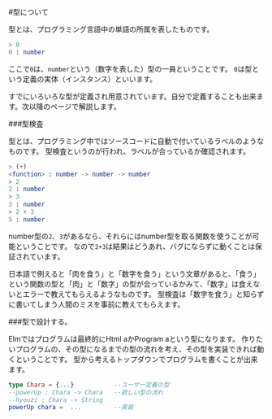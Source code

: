 
#型について

型とは、プログラミング言語中の単語の所属を表したものです。

```elm
> 0
0 : number
```

ここで`0`は、`number`という（数字を表した）型の一員ということです。
`0`は型という定義の実体（インスタンス）といいます。

すでにいろいろな型が定義され用意されています。自分で定義することも出来ます。次以降のページで解説します。

###型検査

型とは、プログラミング中ではソースコードに自動で付いているラベルのようなものです。
型検査というのが行われ、ラベルが合っているか確認されます。

```elm
> (+)
<function> : number -> number -> number
> 2
2 : number
> 3
3 : number
> 2 + 3
5 : number
```

number型の`2`、`3`があるなら、それらにはnumber型を取る関数を使うことが可能ということです。
なので`2+3`は結果はどうあれ、バグにならずに動くことは保証されています。

日本語で例えると「肉を食う」と「数字を食う」という文章があると、「食う」という関数の型と「肉」と「数字」の型が合っているかみて、「数字」は食えないとエラーで教えてもらえるようなものです。
型検査は「数字を食う」と知らずに書いてしまう人間のミスを事前に教えてもらえます。

###型で設計する。

Elmではプログラムは最終的にHtml aかProgram aという型になります。
作りたいプログラムの、その型になるまでの型の流れを考え、その型を実装できれば動くということです。
型から考えるトップダウンでプログラムを書くことが出来ます。

```elm
type Chara = {...}           --ユーザー定義の型
--powerUp : Chara -> Chara   --欲しい型の流れ
--hyouzi : Chara -> String
powerUp chara =  ...         --実装
```
